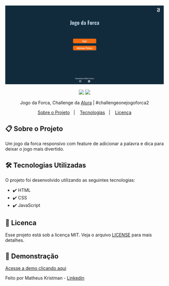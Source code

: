 <p align="center">
   <img src="https://github.com/MatheusKristman/Jogo-da-Forca/blob/main/print-screen-challenge2.png" alt="Jogo da Forca"/>
</p>

<p align="center">	
    <a href = "mailto:kristman058@gmail.com"><img src="https://img.shields.io/badge/-Gmail-%23333?style=for-the-badge&logo=gmail&logoColor=white" target="_blank"></a>
  <a href="https://www.linkedin.com/in/matheus-kristman-07a947171/" target="_blank"><img src="https://img.shields.io/badge/LinkedIn-0077B5?style=for-the-badge&logo=linkedin&logoColor=whitesssssss" target="_blank"></a>
  </a>
<div align="center">
   Jogo da Forca, Challenge da <a href="https://cursos.alura.com.br/">Alura</a> | #challengeonejogoforca2
</div>

<p align="center">
  <a href="#clipboard-sobre-o-projeto">Sobre o Projeto</a>&nbsp;&nbsp;&nbsp;|&nbsp;&nbsp;&nbsp;
  <a href="#hammer_and_wrench-tecnologias-utilizadas">Tecnologias</a>&nbsp;&nbsp;&nbsp;|&nbsp;&nbsp;&nbsp;
  <a href="#closed_book-licenca">Licença</a>
</p>

## :clipboard: Sobre o Projeto

<p align="justify">
Um jogo da forca responsivo com feature de adicionar a palavra e dica para deixar o jogo mais divertido.
</p>

## :hammer_and_wrench: Tecnologias Utilizadas

O projeto foi desenvolvido utilizando as seguintes tecnologias:

-   :heavy_check_mark: HTML
-   :heavy_check_mark: CSS
-   :heavy_check_mark: JavaScript

## :closed_book: Licenca

Esse projeto está sob a licença MIT. Veja o arquivo [LICENSE](https://github.com/MatheusKristman/Jogo-da-Forca/blob/main/LICENSE.md) para mais detalhes.

## :camera_flash: **Demonstração**

<a href="https://matheuskristman.github.io/Jogo-da-Forca/">Acesse a demo clicando aqui</a>

Feito por Matheus Kristman - <a href="https://www.linkedin.com/in/matheus-kristman-07a947171/">Linkedin</a>
